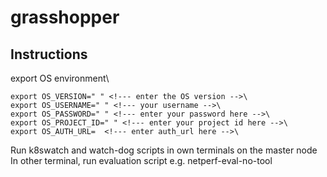 # grasshopper
## Instructions
export OS environment\
```
export OS_VERSION=" " <!--- enter the OS version -->\
export OS_USERNAME=" " <!--- your username -->\
export OS_PASSWORD=" " <!--- enter your password here -->\
export OS_PROJECT_ID=" " <!--- enter your project id here -->\
export OS_AUTH_URL=  <!--- enter auth_url here -->\
```
Run k8swatch and watch-dog scripts in own terminals on the master node\
In other terminal, run evaluation script e.g. netperf-eval-no-tool
